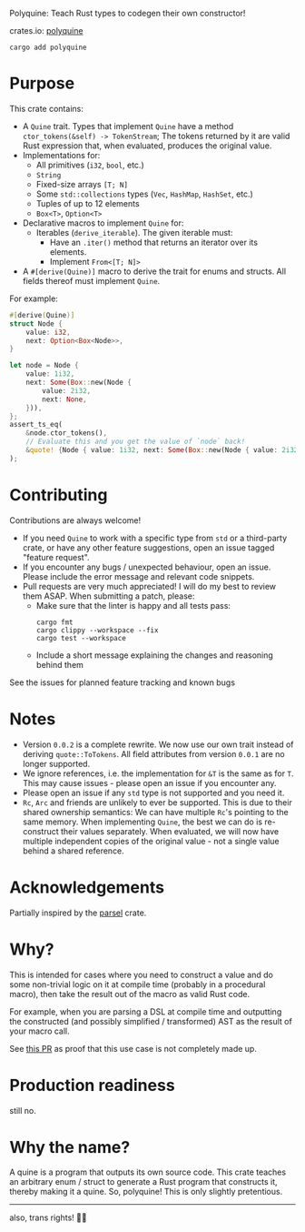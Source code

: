 Polyquine: Teach Rust types to codegen their own constructor!

crates.io: [polyquine](https://crates.io/crates/polyquine)

```
cargo add polyquine
```

# Purpose

This crate contains:
- A `Quine` trait. Types that implement `Quine` have a method `ctor_tokens(&self) -> TokenStream`;
  The tokens returned by it are valid Rust expression that, when evaluated, produces the original value.
- Implementations for:
  - All primitives (`i32`, `bool`, etc.)
  - `String`
  - Fixed-size arrays `[T; N]`
  - Some `std::collections` types (`Vec`, `HashMap`, `HashSet`, etc.)
  - Tuples of up to 12 elements
  - `Box<T>`, `Option<T>`
- Declarative macros to implement `Quine` for:
  - Iterables (`derive_iterable`).
    The given iterable must:
    - Have an `.iter()` method that returns an iterator over its elements.
    - Implement `From<[T; N]>`
- A `#[derive(Quine)]` macro to derive the trait for enums and structs.
  All fields thereof must implement `Quine`.

For example:

```rust
#[derive(Quine)]
struct Node {
    value: i32,
    next: Option<Box<Node>>,
}

let node = Node {
    value: 1i32,
    next: Some(Box::new(Node {
        value: 2i32,
        next: None,
    })),
};
assert_ts_eq(
    &node.ctor_tokens(),
    // Evaluate this and you get the value of `node` back!
    &quote! {Node { value: 1i32, next: Some(Box::new(Node { value: 2i32, next: None })) }},
);
```

# Contributing

Contributions are always welcome!

- If you need `Quine` to work with a specific type from `std` or a third-party crate, 
  or have any other feature suggestions, open an issue tagged "feature request".
- If you encounter any bugs / unexpected behaviour, open an issue.
  Please include the error message and relevant code snippets.
- Pull requests are very much appreciated! I will do my best to review them ASAP.
  When submitting a patch, please:
  - Make sure that the linter is happy and all tests pass:
    ```
    cargo fmt
    cargo clippy --workspace --fix
    cargo test --workspace
    ```
  - Include a short message explaining the changes and reasoning behind them

See the issues for planned feature tracking and known bugs
  

# Notes

- Version `0.0.2` is a complete rewrite.
  We now use our own trait instead of deriving `quote::ToTokens`.
  All field attributes from version `0.0.1` are no longer supported.
- We ignore references, i.e. the implementation for `&T` is the same as for `T`.
  This may cause issues - please open an issue if you encounter any.
- Please open an issue if any `std` type is not supported and you need it.
- `Rc`, `Arc` and friends are unlikely to ever be supported.
  This is due to their shared ownership semantics:
  We can have multiple `Rc`'s pointing to the same memory.
  When implementing `Quine`, the best we can do is re-construct their values separately.
  When evaluated, we will now have multiple independent copies of the original value - not a single value behind a shared reference.

# Acknowledgements

Partially inspired by the [parsel](https://github.com/H2CO3/parsel/blob/master/parsel_derive/src/to_tokens.rs) crate.

# Why?

This is intended for cases where you need to construct a value and do some non-trivial logic on it at compile time (probably in a procedural macro), then take the result out of the macro as valid Rust code.

For example, when you are parsing a DSL at compile time and outputting the constructed (and possibly simplified / transformed) AST as the result of your macro call.

See [this PR](https://github.com/conjure-cp/conjure-oxide/pull/710) as proof that this use case is not completely made up.

# Production readiness

still no.

# Why the name?

A quine is a program that outputs its own source code.
This crate teaches an arbitrary enum / struct to generate a Rust program that constructs it, thereby making it a quine.
So, polyquine! This is only slightly pretentious.

---



also, trans rights! 🏳️‍⚧️
